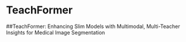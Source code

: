 # TeachFormer

##TeachFormer: Enhancing Slim Models with Multimodal, Multi-Teacher Insights for Medical Image Segmentation
